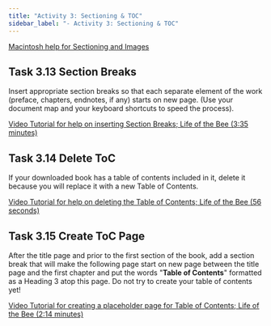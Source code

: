 ```yaml
---
title: "Activity 3: Sectioning & TOC"
sidebar_label: "- Activity 3: Sectioning & TOC"
---
```


[Macintosh help for Sectioning and Images](https://github.com/lblakej/document-markup-mac-help/blob/master/docs-mac-project-part-3-4/README.md)

## Task 3.13 Section Breaks

Insert appropriate section breaks so that each separate element of the
work (preface, chapters, endnotes, if any) starts on new page. (Use your document map and your keyboard shortcuts to speed the process).

[Video Tutorial for help on inserting Section Breaks; Life of the Bee (3:35 minutes)](https://ils.unc.edu/courses/2017_fall/inls161_001/videos/markup/markup-11-sectioning.mp4)

## Task 3.14 Delete ToC

If your downloaded book has a table of contents included in it, delete it because you will replace it with a new Table of Contents.

[Video Tutorial for help on deleting the Table of Contents; Life of the Bee (56 seconds)](https://ils.unc.edu/courses/2017_fall/inls161_001/videos/markup/markup-12-deleting-TOC.mp4)

## Task 3.15 Create ToC Page

After the title page and prior to the first section of the book, add a section break that will make the following page start on new page between the title page and the first chapter and put the words "**Table of Contents**" formatted as a Heading 3 atop this page. Do not try to create your table of contents yet!

[Video Tutorial for creating a placeholder page for Table of Contents; Life of the Bee (2:14 minutes)](https://ils.unc.edu/courses/2017_fall/inls161_001/videos/markup/markup-13-preparing-TOC.mp4)
